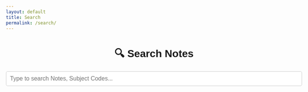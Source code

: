 ```yaml
---
layout: default
title: Search
permalink: /search/
---
```



  <style>
    body {
      font-family: Arial, sans-serif;
      max-width: 800px;
      margin: 40px auto;
      padding: 20px;
    }
    h1 {
      text-align: center;
      margin-bottom: 20px;
    }
    #search-box {
      width: 100%;
      padding: 10px;
      font-size: 16px;
      margin-bottom: 20px;
      border: 1px solid #ccc;
      border-radius: 5px;
    }
    #search-results {
      list-style: none;
      padding: 0;
    }
    #search-results li {
      padding: 12px;
      margin-bottom: 10px;
      border: 1px solid #ddd;
      border-radius: 5px;
    }
    #search-results a {
      font-weight: bold;
      text-decoration: none;
      color: #007acc;
    }
    #search-results p {
      margin: 5px 0 0;
      color: #555;
    }
  </style>


  <h1>🔍 Search Notes</h1>
  <input type="text" id="search-box" placeholder="Type to search Notes, Subject Codes..." autocomplete="off">
  <ul id="search-results"></ul>

  <script src="https://unpkg.com/lunr/lunr.js"></script>
  <script>
    let idx = null;
    let store = [];

    fetch('/search.json')
      .then(res => res.json())
      .then(data => {
        const pages = data.pages;
        store = pages;

        idx = lunr(function () {
          this.ref('url');
          this.field('title');
          this.field('content');

          pages.forEach(page => this.add(page));
        });

        document.getElementById('search-box').addEventListener('input', function (e) {
          const query = e.target.value.trim();
          const results = idx.search(query);
          const resultList = document.getElementById('search-results');
          resultList.innerHTML = '';

          if (!query) return;

          if (results.length === 0) {
            resultList.innerHTML = '<li>No results found</li>';
            return;
          }

          results.forEach(result => {
            const item = store.find(p => p.url === result.ref);
            const li = document.createElement('li');
            li.innerHTML = `
              <a href="${item.url}">${item.title}</a>
              <p>${item.content.slice(0, 150)}...</p>
            `;
            resultList.appendChild(li);
          });
        });
      });
  </script>

